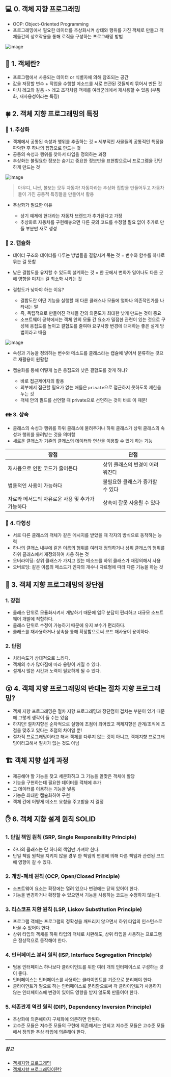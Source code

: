 ## 💻 0. 객체 지향 프로그래밍

- OOP: Object-Oriented Programming
- 프로그래밍에서 필요한 데이터를 추상화시켜 상태와 행위를 가진 객체로 만들고 객체들간의 상호작용을 통해 로직을 구성하는 프로그래밍 방법

![image](https://user-images.githubusercontent.com/101535851/228233419-3a70364f-642c-4bff-b79c-68bc1855ed8f.png)


## 🏰 1. 객체란?

- 프로그램에서 사용되는 데이터 or 식별자에 의해 참조되는 공간
- 값을 저장할 변수 + 작업을 수행할 메소드를 서로 연관된 것들끼리 묶어서 만든 것
- 마치 레고와 같음 -> 레고 조각처럼 객체를 여러군데에서 재사용할 수 있음 (부품화, 재사용성이라는 특징)

## 🍀 2. 객체 지향 프로그래밍의 특징

### 🚙 1. 추상화

  - 객체에서 공통된 속성과 행위를 추출하는 것 = 세부적인 사물들의 공통적인 특징을 파악한 후 하나의 집합으로 만드는 것
  - 공통의 속성과 행위를 찾아서 타입을 정의하는 과정
  - 추상화는 불필요한 정보는 숨기고 중요한 정보만을 표현함으로써 프로그램을 간단하게 만드는 것
  
  ![image](https://user-images.githubusercontent.com/101535851/228226231-5a5419f8-f683-4368-a0be-78e96df95e1d.png)
  > 아우디, 니싼, 볼보는 모두 자동차! 자동차라는 추상화 집합을 만들어두고 자동차들이 가진 공통적 특징들을 만들어서 활용

  - 추상화가 필요한 이유
    
    - 상기 예제에 현대라는 자동차 브랜드가 추가된다고 가정
    - 추상화로 자동차를 구현해놓으면 다른 곳의 코드를 수정할 필요 없이 추가로 만들 부분만 새로 생성

### 🍬 2. 캡슐화

  - 데이터 구조와 데이터를 다루는 방법들을 결합시켜 묶는 것 = 변수와 함수를 하나로 묶는 걸 뜻함
  - 낮은 결합도를 유지할 수 있도록 설계하는 것 = 한 곳에서 변화가 일어나도 다른 곳에 영향을 미치는 걸 최소화 시키는 것
  - 결합도가 낮아야 하는 이유?
    
    - 결합도란 어떤 기능을 실행할 때 다른 클래스나 모듈에 얼마나 의존적인가를 나타내는 말
    - 즉, 독립적으로 만들어진 객체들 간의 의존도가 최대한 낮게 만드는 것이 중요
    - 소프트웨어 공학에서는 객체 안의 모듈 간 요소가 밀접한 관련이 있는 것으로 구성해 응집도를 높이고 결합도를 줄여야 요구사항 변경에 대처하는 좋은 설계 방법이라고 배움

  ![image](https://user-images.githubusercontent.com/101535851/228227379-fdefd7dd-90b3-4e29-9c7f-12db4cc92715.png)

  - 속성과 기능을 정의하는 변수와 메소드를 클래스라는 캡슐에 넣어서 분류하는 것으로 재활용이 원활함
  - 캡슐화를 통해 어떻게 높은 응집도와 낮은 결합도를 갖게 하냐?
    
    - 바로 접근제어자의 활용
    - 외부에서 접근할 필요가 없는 애들은 ```private```으로 접근하지 못하도록 제한을 두는 것
    - 객체 안의 필드를 선언할 때 private으로 선언하는 것이 바로 이 때문!

### 👪 3. 상속

  - 클래스의 속성과 행위를 하위 클래스에 물려주거나 하위 클래스가 상위 클래스의 속성과 행위를 물려받는 것을 의미함
  - 새로운 클래스가 기존의 클래스의 데이터와 연산을 이용할 수 있게 하는 기능
  
  |장점|단점|
  |-|-|
  |재사용으로 인한 코드가 줄어든다|상위 클래스의 변경이 어려워진다|
  |범용적인 사용이 가능하다|불필요한 클래스가 증가할 수 있다|
  |자료와 메서드의 자유로운 사용 및 추가가 가능하다|상속이 잘못 사용될 수 있다|

### 🎥 4. 다형성

  - 서로 다른 클래스의 객체가 같은 메시지를 받았을 때 각자의 방식으로 동작하는 능력
  - 하나의 클래스 내부에 같은 이름의 행위를 여러개 정의하거나 상위 클래스의 행위를 하위 클래스에서 재정의하여 사용 하는 것
  - 오버라이딩: 상위 클래스가 가지고 있는 메소드를 하위 클래스가 재정의해서 사용
  - 오버로딩: 같은 이름의 메소드가 인자의 개수나 자료형에 따라 다른 기능을 하는 것

## 🙂 3. 객체 지향 프로그래밍의 장단점

### 1. 장점

  - 클래스 단위로 모듈화시켜서 개발하기 때문에 업무 분담이 편리하고 대규모 소프트웨어 개발에 적합하다.
  - 클래스 단위로 수정이 가능하기 때문에 유지 보수가 편리하다.
  - 클래스를 재사용하거나 상속을 통해 확장함으로써 코드 재사용이 용이하다.

### 2. 단점

  - 처리속도가 상대적으로 느리다.
  - 객체의 수가 많아짐에 따라 용량이 커질 수 있다.
  - 설계시 많은 시간과 노력이 필요하게 될 수 있다.

## 😮 4. 객체 지향 프로그래밍의 반대는 절차 지향 프로그래밍?

- 객체 지향 프로그래밍은 절차 지향 프로그래밍과 장단점이 겹치는 부분이 있기 때문에 그렇게 생각이 들 수는 있음
- 하지만! 절차지향은 순차적으로 실행에 초점이 되어있고 객체지향은 관계/조직에 초점을 맞추고 있다는 초점의 차이일 뿐!
- 절차적 프로그래밍이라고 해서 객체를 다루지 않는 것이 아니고, 객체지향 프로그래밍이라고해서 절차가 없는 것도 아님

## 🏗️ 객체 지향 설게 과정

  - 제공해야 할 기능을 찾고 세분화하고 그 기능을 알맞은 객체에 할당
  - 기능을 구현하는데 필요한 데이터를 객체에 추가
  - 그 데이터를 이용하는 기능을 넣음
  - 기능은 최대한 캡슐화하여 구현
  - 객체 간에 어떻게 메소드 요청을 주고받을 지 결정
  
## ✋ 6. 객체 지향 설계 원칙 SOLID

### 1. 단일 책임 원칙 (SRP, Single Responsibility Principle)

  - 하나의 클래스는 단 하나의 책임만 가져야 한다.
  - 단일 책임 원칙을 지키지 않을 경우 한 책임의 변경에 의해 다른 책임과 관련된 코드에 영향이 갈 수 있다.

### 2. 개방-폐쇄 원칙 (OCP, Open/Closed Principle)

  - 소프트웨어 요소는 확장에는 열려 있으나 변경에는 닫혀 있어야 한다.
  - 기능을 변경하거나 확장할 수 있으면서 기능을 사용하는 코드는 수정하지 않는다.

### 3. 리스코프 치환 원칙 (LSP, Liskov Substitution Principle)

  - 프로그램 객체는 프로그램의 정확성을 깨뜨리지 않으면서 하위 타입의 인스턴스로 바꿀 수 있어야 한다.
  - 상위 타입의 객체를 하위 타입의 객체로 치환해도, 상위 타입을 사용하는 프로그램은 정상적으로 동작해야 한다.

### 4. 인터페이스 분리 원칙 (ISP, Interface Segregation Principle)

  - 범용 인터페이스 하나보다 클라이언트를 위한 여러 개의 인터페이스로 구성하는 것이 좋다.
  - 인터페이스는 인터페이스를 사용하는 클라이언트를 기준으로 분리해야 한다.
  - 클라이언트가 필요로 하는 인터페이스로 분리함으로써 각 클라이언트가 사용하지 않는 인터페이스에 변경이 있어도 영향을 받지 않도록 만들어야 한다.
  
### 5. 의존관계 역전 원칙 (DIP), Dependency Inversion Principle)

  - 추상화에 의존해야지 구체화에 의존하면 안된다.
  - 고수준 모듈은 저수준 모듈의 구현에 의존해서는 안되고 저수준 모듈은 고수준 모듈에서 정의한 추상 타입에 의존해야 한다.

---

##### 참고

- [객체지향 프로그래밍](https://gyoogle.dev/blog/computer-science/software-engineering/Object-Oriented%20Programming.html)
- [객체지향 프로그래밍이란?](https://jongminfire.dev/%EA%B0%9D%EC%B2%B4%EC%A7%80%ED%96%A5-%ED%94%84%EB%A1%9C%EA%B7%B8%EB%9E%98%EB%B0%8D%EC%9D%B4%EB%9E%80)
